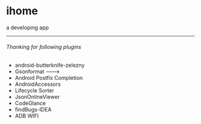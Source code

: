 # ihome
a developing app

****
###### Thanking for following plugins
- android-butterknife-zelezny
- Gsonformat --->
- Android Postfix Completion
- AndroidAccessors
- Lifecycle Sorter
- JsonOnlineViewer
- CodeGlance
- findBugs-IDEA
- ADB WIFI



